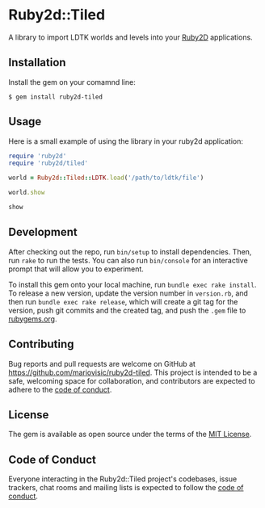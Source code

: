# Ruby2d::Tiled

A library to import LDTK worlds and levels into your [Ruby2D](https://www.ruby2d.com/) applications.

## Installation

Install the gem on your comamnd line:

    $ gem install ruby2d-tiled

## Usage

Here is a small example of using the library in your ruby2d application:

```ruby
require 'ruby2d'
require 'ruby2d/tiled'

world = Ruby2d::Tiled::LDTK.load('/path/to/ldtk/file')

world.show

show
```


## Development

After checking out the repo, run `bin/setup` to install dependencies. Then, run `rake` to run the tests. You can also run `bin/console` for an interactive prompt that will allow you to experiment.

To install this gem onto your local machine, run `bundle exec rake install`. To release a new version, update the version number in `version.rb`, and then run `bundle exec rake release`, which will create a git tag for the version, push git commits and the created tag, and push the `.gem` file to [rubygems.org](https://rubygems.org).

## Contributing

Bug reports and pull requests are welcome on GitHub at https://github.com/mariovisic/ruby2d-tiled. This project is intended to be a safe, welcoming space for collaboration, and contributors are expected to adhere to the [code of conduct](https://github.com/mariovisic/ruby2d-tiled/blob/master/CODE_OF_CONDUCT.md).

## License

The gem is available as open source under the terms of the [MIT License](https://opensource.org/licenses/MIT).

## Code of Conduct

Everyone interacting in the Ruby2d::Tiled project's codebases, issue trackers, chat rooms and mailing lists is expected to follow the [code of conduct](https://github.com/mariovisic/ruby2d-tiled/blob/master/CODE_OF_CONDUCT.md).
